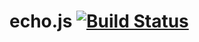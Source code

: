 echo.js [![Build Status](https://drone.io/github.com/marcos-carceles/echo.js/status.png)](https://drone.io/github.com/marcos-carceles/echo.js/latest)
=================================================================================================================================================================
